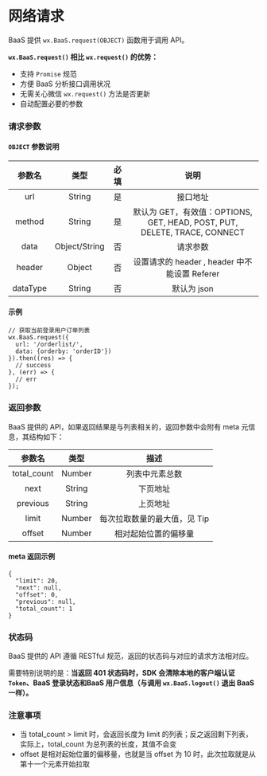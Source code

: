 # 网络请求

BaaS 提供 `wx.BaaS.request(OBJECT)` 函数用于调用 API。

**`wx.BaaS.request()` 相比 `wx.request()` 的优势：**

- 支持 `Promise` 规范
- 方便 BaaS 分析接口调用状况
- 无需关心微信 `wx.request()` 方法是否更新
- 自动配置必要的参数

### 请求参数

#### `OBJECT` 参数说明

| 参数名 | 类型 | 必填 | 说明 |
| :-: | :-: | :-: | :-: |
| url | String | 是 | 接口地址 |
| method | String | 是 | 默认为 GET，有效值：OPTIONS, GET, HEAD, POST, PUT, DELETE, TRACE, CONNECT |
| data | Object/String | 否 | 请求参数 |
| header | Object | 否 | 设置请求的 header , header 中不能设置 Referer |
| dataType | String | 否 | 默认为 json |

#### 示例

```
// 获取当前登录用户订单列表
wx.BaaS.request({
  url: '/orderlist/',
  data: {orderby: 'orderID'})
}).then((res) => {
  // success
}, (err) => {
  // err
});
```

### 返回参数

BaaS 提供的 API，如果返回结果是与列表相关的，返回参数中会附有 meta 元信息，其结构如下：

| 参数名 | 类型   | 描述 |
| :---:  | :----: | :----: |
| total_count | Number | 列表中元素总数 |
| next   | String     | 下页地址     |
| previous   | String      | 上页地址     |
| limit   | Number      |  每次拉取数量的最大值，见 Tip    |
| offset   | Number      | 相对起始位置的偏移量 |

#### meta 返回示例

```
{
  "limit": 20,
  "next": null,
  "offset": 0,
  "previous": null,
  "total_count": 1
}

```

### 状态码

BaaS 提供的 API 遵循 RESTful 规范，返回的状态码与对应的请求方法相对应。

需要特别说明的是：**当返回 401 状态码时，SDK 会清除本地的客户端认证 `Token`、BaaS 登录状态和BaaS 用户信息（与调用 `wx.BaaS.logout()` 退出 BaaS 一样）。**


### 注意事项

- 当 total_count > limit 时，会返回长度为 limit 的列表；反之返回剩下列表，实际上，total_count 为总列表的长度，其值不会变
- offset 是相对起始位置的偏移量，也就是当 offset 为 10 时，此次拉取就是从第十一个元素开始拉取
